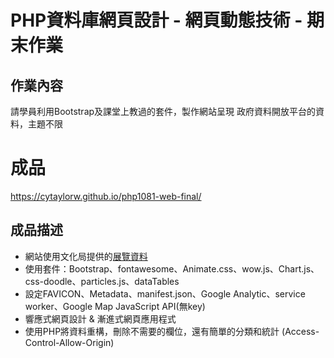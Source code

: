 # PHP資料庫網頁設計 - 網頁動態技術 - 期末作業

## 作業內容
請學員利用Bootstrap及課堂上教過的套件，製作網站呈現 政府資料開放平台的資料，主題不限

# 成品
<https://cytaylorw.github.io/php1081-web-final/>

## 成品描述
- 網站使用文化局提供的[展覽資料](https://cloud.culture.tw/frontsite/trans/SearchShowAction.do?method=doFindTypeJ&category=6)
- 使用套件：Bootstrap、fontawesome、Animate.css、wow.js、Chart.js、css-doodle、particles.js、dataTables
- 設定FAVICON、Metadata、manifest.json、Google Analytic、service worker、Google Map JavaScript API(無key)
- 響應式網頁設計 & 漸進式網頁應用程式
- 使用PHP將資料重構，刪除不需要的欄位，還有簡單的分類和統計 (Access-Control-Allow-Origin)
